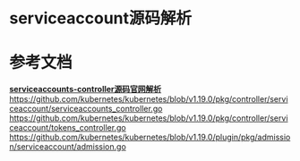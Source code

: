 


# serviceaccount源码解析












# 参考文档
**[serviceaccounts-controller源码官网解析](https://kubernetes.io/zh/docs/reference/access-authn-authz/service-accounts-admin/)**
https://github.com/kubernetes/kubernetes/blob/v1.19.0/pkg/controller/serviceaccount/serviceaccounts_controller.go
https://github.com/kubernetes/kubernetes/blob/v1.19.0/pkg/controller/serviceaccount/tokens_controller.go
https://github.com/kubernetes/kubernetes/blob/v1.19.0/plugin/pkg/admission/serviceaccount/admission.go
